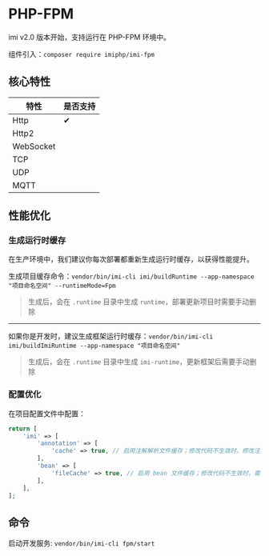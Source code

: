 # PHP-FPM

imi v2.0 版本开始，支持运行在 PHP-FPM 环境中。

组件引入：`composer require imiphp/imi-fpm`

## 核心特性

| 特性 | 是否支持 |
|-|-
| Http | ✔ |
| Http2 |  |
| WebSocket |  |
| TCP |  |
| UDP |  |
| MQTT |  |

## 性能优化

### 生成运行时缓存

在生产环境中，我们建议你每次部署都重新生成运行时缓存，以获得性能提升。

生成项目缓存命令：`vendor/bin/imi-cli imi/buildRuntime --app-namespace "项目命名空间" --runtimeMode=Fpm`

> 生成后，会在 `.runtime` 目录中生成 `runtime`，部署更新项目时需要手动删除

---

如果你是开发时，建议生成框架运行时缓存：`vendor/bin/imi-cli imi/buildImiRuntime --app-namespace "项目命名空间"`

> 生成后，会在 `.runtime` 目录中生成 `imi-runtime`，更新框架后需要手动删除

### 配置优化

在项目配置文件中配置：

```php
return [
    'imi' => [
        'annotation' => [
            'cache' => true, // 启用注解解析文件缓存；修改代码不生效时，修改注解需要删除 `.runtime/annotation` 目录缓存
        ],
        'bean' => [
            'fileCache' => true, // 启用 bean 文件缓存；修改代码不生效时，需要删除 `.runtime/classes` 目录缓存
        ],
    ],
];
```

## 命令

启动开发服务: `vendor/bin/imi-cli fpm/start`
